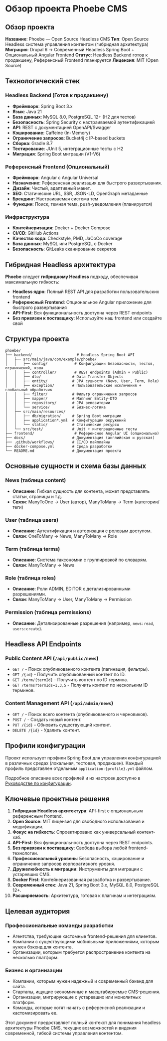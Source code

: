 # Обзор проекта Phoebe CMS

## Обзор проекта
**Название**: Phoebe — Open Source Headless CMS
**Тип**: Open Source Headless система управления контентом (гибридная архитектура)
**Миграция**: Drupal 6 → Современный Headless Spring Boot + Опциональный Angular Frontend
**Статус**: Headless Backend готов к продакшену, Референсный Frontend планируется
**Лицензия**: MIT (Open Source)

## Технологический стек

### Headless Backend (Готов к продакшену)
- **Фреймворк**: Spring Boot 3.x
- **Язык**: Java 21
- **База данных**: MySQL 8.0, PostgreSQL 12+ (H2 для тестов)
- **Безопасность**: Spring Security с настраиваемой аутентификацией
- **API**: REST с документацией OpenAPI/Swagger
- **Кэширование**: Caffeine (In-Memory)
- **Ограничение запросов**: Bucket4j с IP-based buckets
- **Сборка**: Gradle 8.7
- **Тестирование**: JUnit 5, интеграционные тесты с H2
- **Миграция**: Spring Boot миграции (V1-V6)

### Референсный Frontend (Опциональный)
- **Фреймворк**: Angular с Angular Universal
- **Назначение**: Референсная реализация для быстрого развертывания.
- **Дизайн**: Чистый, адаптивный макет.
- **SEO**: Статические URL, SSR, JSON-LD, OpenGraph метаданные
- **Брендинг**: Настраиваемая система тем
- **Функции**: Поиск, темная тема, push-уведомления (планируется)

### Инфраструктура
- **Контейнеризация**: Docker + Docker Compose
- **CI/CD**: GitHub Actions
- **Качество кода**: Checkstyle, PMD, JaCoCo coverage
- **База данных**: MySQL или PostgreSQL с Docker
- **Безопасность**: GitLeaks сканирование секретов

## Гибридная Headless архитектура

**Phoebe** следует **гибридному Headless** подходу, обеспечивая максимальную гибкость:

- **Headless ядро**: Полный REST API для разработки пользовательских frontend
- **Референсный Frontend**: Опциональное Angular приложение для быстрого развертывания
- **API-First**: Вся функциональность доступна через REST endpoints
- **Без привязки к поставщику**: Используйте наш frontend или создайте свой

## Структура проекта
```
phoebe/
├── backend/                    # Headless Spring Boot API
│   ├── src/main/java/com/example/phoebe/
│   │   ├── config/            # Конфигурации безопасности, тестов, ограничений, кэша
│   │   ├── controller/        # REST endpoints (Admin + Public)
│   │   ├── dto/              # Data Transfer Objects
│   │   ├── entity/           # JPA сущности (News, User, Term, Role)
│   │   ├── exception/        # Пользовательские исключения + глобальный обработчик
│   │   ├── filter/           # Фильтр ограничения запросов
│   │   ├── mapper/           # Маппинг Entity-DTO
│   │   ├── repository/       # JPA репозитории
│   │   └── service/          # Бизнес-логика
│   ├── src/main/resources/
│   │   ├── db/migration/     # Spring Boot миграции
│   │   ├── application*.yml  # Конфигурации окружений
│   │   └── static/           # Статические ресурсы
│   └── src/test/             # Unit + интеграционные тесты
├── frontend/                  # Референсное Angular UI (опционально)
├── docs/                     # Документация (английская и русская)
├── .github/workflows/        # CI/CD пайплайны
├── docker-compose.yml        # Среда разработки
└── README.md                 # Документация проекта
```

## Основные сущности и схема базы данных

### News (таблица content)
- **Описание**: Гибкая сущность для контента, может представлять статьи, страницы и т.д.
- **Связи**: ManyToOne → User (автор), ManyToMany → Term (категории/теги)

### User (таблица users)
- **Описание**: Аутентификация и авторизация с ролевым доступом.
- **Связи**: OneToMany → News, ManyToMany → Role

### Term (таблица terms)
- **Описание**: Система таксономии с группировкой по словарям.
- **Связи**: ManyToMany → News

### Role (таблица roles)
- **Описание**: Роли ADMIN, EDITOR с детализированными разрешениями.
- **Связи**: ManyToMany → User, ManyToMany → Permission

### Permission (таблица permissions)
- **Описание**: Детализированные разрешения (например, `news:read`, `users:create`).

## Headless API Endpoints

### Public Content API (`/api/public/news`)
- `GET /` - Поиск опубликованного контента (пагинация, фильтры).
- `GET /{id}` - Получить опубликованный контент по ID.
- `GET /term/{termId}` - Получить контент по ID термина.
- `GET /terms?termIds=1,3,5` - Получить контент по нескольким ID терминов.

### Content Management API (`/api/admin/news`)
- `GET /` - Поиск всего контента (опубликованного и черновиков).
- `POST /` - Создать новый контент.
- `PUT /{id}` - Обновить существующий контент.
- `DELETE /{id}` - Удалить контент.

## Профили конфигурации

Проект использует профили Spring Boot для управления конфигурацией в различных средах (локальная,
тестовая, продакшен). Каждый профиль представлен отдельным `application-{profile}.yml` файлом.

Подробное описание всех профилей и их настроек доступно в [Руководстве по конфигурации](CONFIG_GUIDE_RU.md).

## Ключевые проектные решения

1. **Гибридная Headless архитектура**: API-first с опциональным референсным frontend.
2. **Open Source**: MIT лицензия для свободного использования и модификации.
3. **Фокус на гибкость**: Спроектировано как универсальный контент-хаб.
4. **API-First**: Вся функциональность доступна через REST endpoints.
5. **Без привязки к поставщику**: Свобода выбора любой frontend-технологии.
6. **Профессиональный уровень**: Безопасность, кэширование и ограничение запросов корпоративного уровня.
7. **Дружелюбность к миграции**: Инструменты для миграции с устаревших CMS.
8. **Docker First**: Контейнеризованная разработка и развертывание.
9. **Современный стек**: Java 21, Spring Boot 3.x, MySQL 8.0, PostgreSQL 12+.
10. **Расширяемость**: Архитектура, готовая к плагинам и интеграциям.

## Целевая аудитория

### Профессиональные команды разработки
- Агентства, требующие кастомные frontend-решения для клиентов.
- Компании с существующими мобильными приложениями, которым нужен бэкенд для контента.
- Организации, которым требуется распространение контента на несколько платформ.

### Бизнес и организации
- Компании, которым нужен надежный и современный бэкенд для сайта.
- Стартапы, ищущие экономичные и масштабируемые CMS-решения.
- Организации, мигрирующие с устаревших или монолитных платформ.
- Команды, которые хотят начать с референсной реализации и кастомизировать ее.

Этот документ предоставляет полный контекст для понимания headless архитектуры Phoebe CMS, текущих
возможностей и видения современной, гибкой системы управления контентом.
